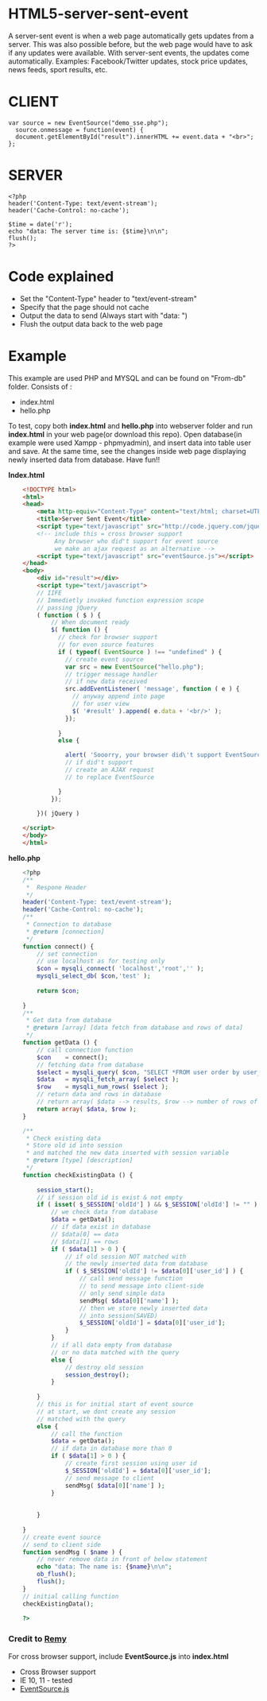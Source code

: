 # HTML5-server-sent-event
A server-sent event is when a web page automatically gets updates from a server.  This was also possible before, but the web page would have to ask if any updates were available. With server-sent events, the updates come automatically.  Examples: Facebook/Twitter updates, stock price updates, news feeds, sport results, etc.

CLIENT
=======================

    var source = new EventSource("demo_sse.php");
      source.onmessage = function(event) {
      document.getElementById("result").innerHTML += event.data + "<br>";
    };

SERVER
==============================

    <?php
    header('Content-Type: text/event-stream');
    header('Cache-Control: no-cache');

    $time = date('r');
    echo "data: The server time is: {$time}\n\n";
    flush();
    ?>

Code explained
================================
 - Set the "Content-Type" header to "text/event-stream"
 - Specify that the page should not cache
 - Output the data to send (Always start with "data: ")
 - Flush the output data back to the web page

Example
=============================
This example are used PHP and MYSQL and can be found on "From-db" folder. Consists of :
 - index.html
 - hello.php

To test, copy both **index.html** and **hello.php** into webserver folder and run **index.html** in your web page(or download this repo). Open database(in example were used Xampp - phpmyadmin), and insert data into table user and save. At the same time, see the changes inside web page displaying newly inserted data from database. Have fun!!
 
**Index.html**

``` html
    <!DOCTYPE html>  
    <html>
    <head>
        <meta http-equiv="Content-Type" content="text/html; charset=UTF-8" />
        <title>Server Sent Event</title>
        <script type="text/javascript" src="http://code.jquery.com/jquery-2.1.4.js"></script>
        <!-- include this = cross browser support 
             Any browser who did't support for event source
             we make an ajax request as an alternative -->
        <script type="text/javascript" src="eventSource.js"></script>
    </head>
    <body>
        <div id="result"></div>
        <script type="text/javascript">
        // IIFE
        // Immedietly invoked function expression scope
        // passing jQuery
        ( function ( $ ) {
            // When document ready
            $( function () {
              // check for browser support
              // for even source features
              if ( typeof( EventSource ) !== "undefined" ) {
                // create event source 
                var src = new EventSource("hello.php");
                // trigger message handler
                // if new data received
                src.addEventListener( 'message', function ( e ) {
                  // anyway append into page
                  // for user view
                  $( '#result' ).append( e.data + '<br/>' );
                });
        
              }
              else {

                alert( 'Sooorry, your browser did\'t support EventSource Features, Please use Firefox or Chrome' );
                // if did't support 
                // create an AJAX request 
                // to replace EventSource

              }
            });

        })( jQuery )
  
    </script>
    </body>
    </html>
```

**hello.php**

```php
    <?php
    /**
     *  Respone Header
     */
    header('Content-Type: text/event-stream');
    header('Cache-Control: no-cache');
    /**
     * Connection to database
     * @return [connection]
     */
    function connect() {
    	// set connection
    	// use localhost as for testing only
    	$con = mysqli_connect( 'localhost','root','' );
    	mysqli_select_db( $con,'test' );
    
    	return $con;
    
    }
    /**
     * Get data from database
     * @return [array] [data fetch from database and rows of data]
     */
    function getData () {
    	// call connection function
    	$con    = connect();
    	// fetching data from database
    	$select = mysqli_query( $con, "SELECT *FROM user order by user_id DESC" );
    	$data   = mysqli_fetch_array( $select );
    	$row    = mysqli_num_rows( $select );
    	// return data and rows in database
    	// return array( $data --> results, $row --> number of rows of results );
    	return array( $data, $row );
    }

    /**
     * Check existing data
     * Store old id into session
     * and matched the new data inserted with session variable
     * @return [type] [description]
     */
    function checkExistingData () {
    	
    	session_start();
    	// if session old id is exist & not empty
    	if ( isset( $_SESSION['oldId'] ) && $_SESSION['oldId'] != "" ) {
    		// we check data from database
    		$data = getData();
    		// if data exist in database
    		// $data[0] == data
    		// $data[1] == rows
    		if ( $data[1] > 0 ) {
    			// if old session NOT matched with
    			// the newly inserted data from database
    			if ( $_SESSION['oldId'] != $data[0]['user_id'] ) {
    				// call send message function
    				// to send message into client-side
    				// only send simple data
    				sendMsg( $data[0]['name'] );
    				// then we store newly inserted data 
    				// into session(SAVED)
    				$_SESSION['oldId'] = $data[0]['user_id'];
    			}
    		}
    		// if all data empty from database
    		// or no data matched with the query
    		else {
    			// destroy old session
    			session_destroy();
    		}
    
    	} 
    	// this is for initial start of event source
    	// at start, we dont create any session
    	// matched with the query
    	else {		
    		// call the function
    		$data = getData();
    		// if data in database more than 0
    		if ( $data[1] > 0 ) {
    			// create first session using user id
    			$_SESSION['oldId'] = $data[0]['user_id'];
    			// send message to client
    			sendMsg( $data[0]['name'] );
    		}
    		
    		
    	}
    
    }
    // create event source
    // send to client side
    function sendMsg ( $name ) {
    	// never remove data in front of below statement
    	echo "data: The name is: {$name}\n\n";
    	ob_flush();
    	flush();		
    }
    // initial calling function
    checkExistingData();
    
    ?>
```  

### Credit to [Remy](https://github.com/remy)
For cross browser support, include **EventSource.js** into **index.html**
 - Cross Browser support
  - IE 10, 11 - tested
 - [EventSource.js](https://github.com/remy/polyfills/blob/master/EventSource.js)

